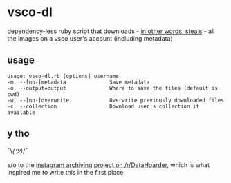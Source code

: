 vsco-dl
=======

dependency-less ruby script that downloads - [in other words, steals](https://nakedsecurity.sophos.com/2017/09/12/why-are-redditors-ripping-images-from-instagram-because-they-can/) - all the images on a vsco user's account (including metadata)

usage
-----
    Usage: vsco-dl.rb [options] username
    -m, --[no-]metadata              Save metadata
    -o, --output=output              Where to save the files (default is cwd)
    -w, --[no-]overwrite             Overwrite previously downloaded files
    -c, --collection                 Download user's collection if available

y tho
-----
¯\\_(ツ)_/¯

s/o to the [instagram archiving project on /r/DataHoarder](https://www.reddit.com/r/DataHoarder/comments/5m36zr/distributed_archivingsnapshots_of_instagram/), which is what inspired me to write this in the first place
